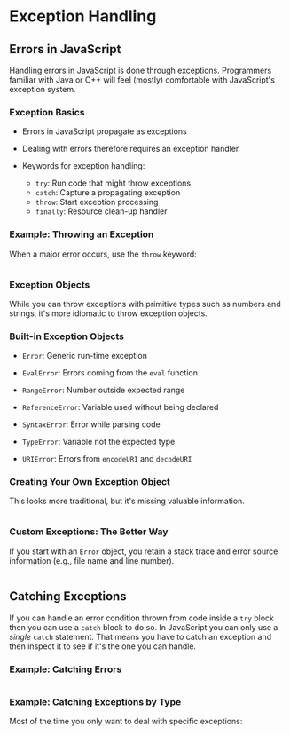 # Exception Handling

## Errors in JavaScript

Handling errors in JavaScript is done through exceptions.  Programmers
familiar with Java or C++ will feel (mostly) comfortable with
JavaScript's exception system.

### Exception Basics

  * Errors in JavaScript propagate as exceptions

  * Dealing with errors therefore requires an exception handler

  * Keywords for exception handling:
      - `try`: Run code that might throw exceptions
      - `catch`: Capture a propagating exception
      - `throw`: Start exception processing
      - `finally`: Resource clean-up handler

### Example: Throwing an Exception

When a major error occurs, use the `throw` keyword:

~~~ {.javascript insert="../../src/examples/js/except.js" token="throw"}
~~~

### Exception Objects

While you can throw exceptions with primitive types such as numbers
and strings, it's more idiomatic to throw exception objects.

### Built-in Exception Objects

  * `Error`: Generic run-time exception

  * `EvalError`: Errors coming from the `eval` function

  * `RangeError`: Number outside expected range

  * `ReferenceError`: Variable used without being declared

  * `SyntaxError`: Error while parsing code

  * `TypeError`: Variable not the expected type

  * `URIError`: Errors from `encodeURI` and `decodeURI`

### Creating Your Own Exception Object

This looks more traditional, but it's missing valuable information.

~~~ {.javascript insert="../../src/examples/js/except.js" token="custom1"}
~~~

### Custom Exceptions: The Better Way

If you start with an `Error` object, you retain a stack trace and
error source information (e.g., file name and line number).

~~~ {.javascript insert="../../src/examples/js/except.js" token="custom2"}
~~~

## Catching Exceptions

If you can handle an error condition thrown from code inside a `try`
block then you can use a `catch` block to do so.  In JavaScript you
can only use a *single* `catch` statement.  That means you have to
catch an exception and then inspect it to see if it's the one you can
handle.

### Example: Catching Errors

~~~ {.javascript insert="../../src/examples/js/except.js" token="catch1"}
~~~

### Example: Catching Exceptions by Type

Most of the time you only want to deal with specific exceptions:

~~~ {.javascript insert="../../src/examples/js/except.js" token="catch2"}
~~~
